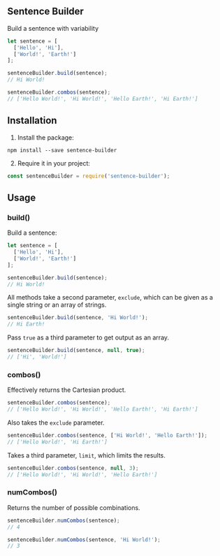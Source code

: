 ## Sentence Builder

Build a sentence with variability

```javascript
let sentence = [
  ['Hello', 'Hi'],
  ['World!', 'Earth!']
];

sentenceBuilder.build(sentence);
// Hi World!

sentenceBuilder.combos(sentence);
// ['Hello World!', 'Hi World!', 'Hello Earth!', 'Hi Earth!']
```

## Installation
1. Install the package: 
```
npm install --save sentence-builder
```

2. Require it in your project: 
```javascript
const sentenceBuilder = require('sentence-builder');
```

## Usage

### build()
Build a sentence:
```javascript
let sentence = [
  ['Hello', 'Hi'],
  ['World!', 'Earth!']
];

sentenceBuilder.build(sentence);
// Hi World!
```

All methods take a second parameter, `exclude`, which can be given as a single string or an array of strings.
```javascript
sentenceBuilder.build(sentence, 'Hi World!');
// Hi Earth!
```

Pass `true` as a third parameter to get output as an array.
```javascript
sentenceBuilder.build(sentence, null, true);
// ['Hi', 'World!']
```

### combos()
Effectively returns the Cartesian product.
```javascript
sentenceBuilder.combos(sentence);
// ['Hello World!', 'Hi World!', 'Hello Earth!', 'Hi Earth!']
```

Also takes the `exclude` parameter.
```javascript
sentenceBuilder.combos(sentence, ['Hi World!', 'Hello Earth!']);
// ['Hello World!', 'Hi Earth!']
```

Takes a third parameter, `limit`, which limits the results.
```javascript
sentenceBuilder.combos(sentence, null, 3);
// ['Hello World!', 'Hi World!', 'Hello Earth!']
```

### numCombos()
Returns the number of possible combinations.
```javascript
sentenceBuilder.numCombos(sentence);
// 4

sentenceBuilder.numCombos(sentence, 'Hi World!');
// 3
```

